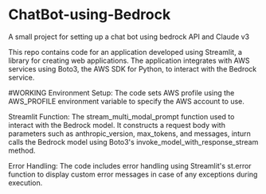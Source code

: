 # ChatBot-using-Bedrock
A small project for setting up a chat bot using bedrock API and Claude v3 

This repo contains code for an application developed using Streamlit, a library for creating web applications. The application integrates with AWS services using Boto3, the AWS SDK for Python, to interact with the Bedrock service.

#WORKING
Environment Setup: The code sets AWS profile using the AWS_PROFILE environment variable to specify the AWS account to use.

Streamlit Function: The stream_multi_modal_prompt function used to interact with the Bedrock model. It constructs a request body with parameters such as anthropic_version, max_tokens, and messages, inturn calls the Bedrock model using Boto3's invoke_model_with_response_stream method.

Error Handling: The code includes error handling using Streamlit's st.error function to display custom error messages in case of any exceptions during execution.

